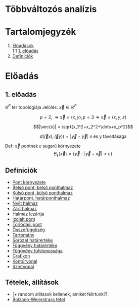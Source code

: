 # Többváltozós analízis

# Tartalomjegyzék
1. [Előadások](#előadás) \
    1.1 [1. előadás](#1-előadás)
2. [Definíciók](#Definiciók)

# Előadás

## 1. előadás

$\mathbb{R}^P$ tér topológiája
Jelölés: $\vec{x} \in \mathbb{R}^P$

$$p=2, \Rightarrow \vec{x}=(x, y), p=3 \Rightarrow \vec{x}=(x, y, z)$$


$$|\vec{x}| = \sqrt{x_1^2+x_2^2+\dots+x_p^2}$$

$$d(\vec(x), \vec(y))=|\vec{y}-\vec{y}| \text{  x és y távoltásaga}$$


Def: $\vec{x}$ pontnak $\varepsilon$ sugarú környezete
$$ B_{\varepsilon}(\vec{x}) = \{\vec{y}:|\vec{y}-\vec{x}|<\varepsilon\} $$


## Definiciók
* [Pont környezete](kornyezet.md)
* [Belső pont, belső ponthalmaz](belso-pont.md)
* [Külső pont, külső ponthalmaz](kulso-pont.md)
* [Határpont, határponthalmaz](hatarpont.md)
* [Nyílt halmaz](nyilt-halmaz.md)
* [Zárt halmaz](zart-halmaz.md)
* [Halmaz lezártja](halmaz-lezartja.md)
* [Izolált pont](izolalt-pont.md)
* [Torlódási pont](torlodasi-pont.md)
* [Összefüggőség](osszefuggoseg.md)
* [Tartomány](tartomany.md)
* [Sorozat határértéke](sorozat-hatarerteke.md)
* [Függvény határértéke](fuggveny-hatarerteke.md)
* [Függvény folytonossága](fuggveny-folytonossaga.md)
* [Grafikon](grafikon.md)
* [Kontúrvonal](konturvonal.md)
* [Szintvonal](szintvonal.md)


## Tételek, állítások
* [+ random allitasok kellenek, amiket felirtunk?]
* [Bolzano-Weierstrass tétel](bolzano-weierstrass.md)
